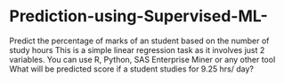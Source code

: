 # Prediction-using-Supervised-ML-
Predict the percentage of marks of an student based on the number of
study hours
This is a simple linear regression task as it involves just 2 variables.
You can use R, Python, SAS Enterprise Miner or any other tool 
What will be predicted score if a student studies for 9.25 hrs/ day?

